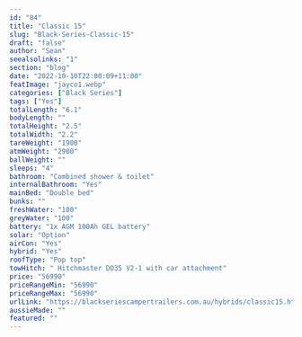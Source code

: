 ```yaml
---
id: "84"
title: "Classic 15"
slug: "Black-Series-Classic-15"
draft: "false"
author: "Sean"
seealsolinks: "1"
section: "blog"
date: "2022-10-10T22:00:09+11:00"
featImage: "jayco1.webp"
categories: ["Black Series"]
tags: ["Yes"]
totalLength: "6.1"
bodyLength: ""
totalHeight: "2.5"
totalWidth: "2.2"
tareWeight: "1900"
atmWeight: "2900"
ballWeight: ""
sleeps: "4"
bathroom: "Combined shower & toilet"
internalBathroom: "Yes"
mainBed: "Double bed"
bunks: ""
freshWater: "100"
greyWater: "100"
battery: "1x AGM 100Ah GEL battery"
solar: "Option"
airCon: "Yes"
hybrid: "Yes"
roofType: "Pop top"
towHitch: " Hitchmaster DO35 V2-1 with car attachment"
price: "56990"
priceRangeMin: "56990"
priceRangeMax: "56990"
urlLink: "https://blackseriescampertrailers.com.au/hybrids/classic15.html"
aussieMade: ""
featured: ""
---
```

